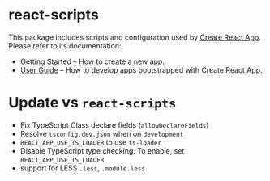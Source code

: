 # react-scripts

This package includes scripts and configuration used by [Create React App](https://github.com/facebook/create-react-app).<br>
Please refer to its documentation:

- [Getting Started](https://facebook.github.io/create-react-app/docs/getting-started) – How to create a new app.
- [User Guide](https://facebook.github.io/create-react-app/) – How to develop apps bootstrapped with Create React App.

# Update vs `react-scripts`

- Fix TypeScript Class declare fields (`allowDeclareFields`)
- Resolve `tsconfig.dev.json` when on `development`
- `REACT_APP_USE_TS_LOADER` to use `ts-loader`
- Disable TypeScript type checking. To enable, set `REACT_APP_USE_TS_LOADER`
- support for LESS `.less`, `.module.less`



